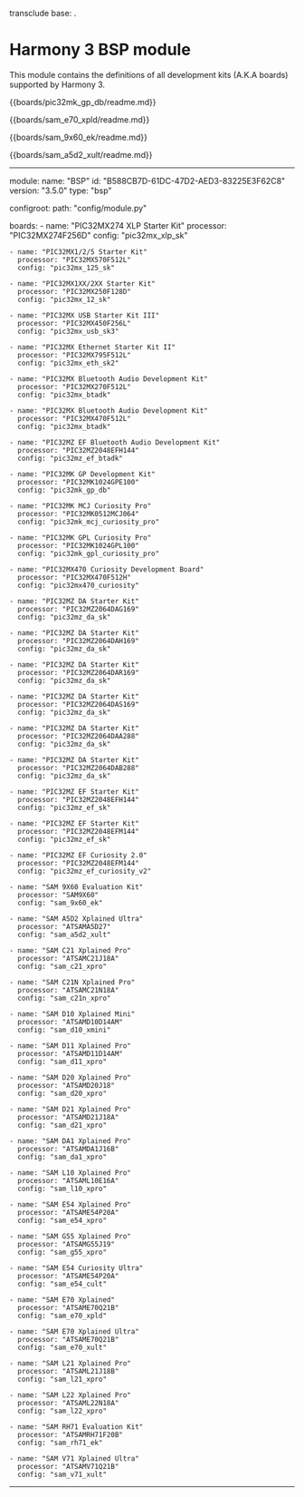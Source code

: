 transclude base: .

# Harmony 3 BSP module

This module contains the definitions of all development kits (A.K.A boards) supported by Harmony 3.

{{boards/pic32mk_gp_db/readme.md}}

{{boards/sam_e70_xpld/readme.md}}

{{boards/sam_9x60_ek/readme.md}}

{{boards/sam_a5d2_xult/readme.md}}

---
module:
  name: "BSP"
  id: "B588CB7D-61DC-47D2-AED3-83225E3F62C8"
  version: "3.5.0"
  type: "bsp"

  configroot:
    path: "config/module.py"

  boards:
    - name: "PIC32MX274 XLP Starter Kit"
      processor: "PIC32MX274F256D"
      config: "pic32mx_xlp_sk"

    - name: "PIC32MX1/2/5 Starter Kit"
      processor: "PIC32MX570F512L"
      config: "pic32mx_125_sk"

    - name: "PIC32MX1XX/2XX Starter Kit"
      processor: "PIC32MX250F128D"
      config: "pic32mx_12_sk"

    - name: "PIC32MX USB Starter Kit III"
      processor: "PIC32MX450F256L"
      config: "pic32mx_usb_sk3"

    - name: "PIC32MX Ethernet Starter Kit II"
      processor: "PIC32MX795F512L"
      config: "pic32mx_eth_sk2"

    - name: "PIC32MX Bluetooth Audio Development Kit"
      processor: "PIC32MX270F512L"
      config: "pic32mx_btadk"

    - name: "PIC32MX Bluetooth Audio Development Kit"
      processor: "PIC32MX470F512L"
      config: "pic32mx_btadk"

    - name: "PIC32MZ EF Bluetooth Audio Development Kit"
      processor: "PIC32MZ2048EFH144"
      config: "pic32mz_ef_btadk"

    - name: "PIC32MK GP Development Kit"
      processor: "PIC32MK1024GPE100"
      config: "pic32mk_gp_db"

    - name: "PIC32MK MCJ Curiosity Pro"
      processor: "PIC32MK0512MCJ064"
      config: "pic32mk_mcj_curiosity_pro"

    - name: "PIC32MK GPL Curiosity Pro"
      processor: "PIC32MK1024GPL100"
      config: "pic32mk_gpl_curiosity_pro"

    - name: "PIC32MX470 Curiosity Development Board"
      processor: "PIC32MX470F512H"
      config: "pic32mx470_curiosity"

    - name: "PIC32MZ DA Starter Kit"
      processor: "PIC32MZ2064DAG169"
      config: "pic32mz_da_sk"

    - name: "PIC32MZ DA Starter Kit"
      processor: "PIC32MZ2064DAH169"
      config: "pic32mz_da_sk"

    - name: "PIC32MZ DA Starter Kit"
      processor: "PIC32MZ2064DAR169"
      config: "pic32mz_da_sk"

    - name: "PIC32MZ DA Starter Kit"
      processor: "PIC32MZ2064DAS169"
      config: "pic32mz_da_sk"

    - name: "PIC32MZ DA Starter Kit"
      processor: "PIC32MZ2064DAA288"
      config: "pic32mz_da_sk"

    - name: "PIC32MZ DA Starter Kit"
      processor: "PIC32MZ2064DAB288"
      config: "pic32mz_da_sk"

    - name: "PIC32MZ EF Starter Kit"
      processor: "PIC32MZ2048EFH144"
      config: "pic32mz_ef_sk"

    - name: "PIC32MZ EF Starter Kit"
      processor: "PIC32MZ2048EFM144"
      config: "pic32mz_ef_sk"

    - name: "PIC32MZ EF Curiosity 2.0"
      processor: "PIC32MZ2048EFM144"
      config: "pic32mz_ef_curiosity_v2"

    - name: "SAM 9X60 Evaluation Kit"
      processor: "SAM9X60"
      config: "sam_9x60_ek"

    - name: "SAM A5D2 Xplained Ultra"
      processor: "ATSAMA5D27"
      config: "sam_a5d2_xult"

    - name: "SAM C21 Xplained Pro"
      processor: "ATSAMC21J18A"
      config: "sam_c21_xpro"

    - name: "SAM C21N Xplained Pro"
      processor: "ATSAMC21N18A"
      config: "sam_c21n_xpro"

    - name: "SAM D10 Xplained Mini"
      processor: "ATSAMD10D14AM"
      config: "sam_d10_xmini"

    - name: "SAM D11 Xplained Pro"
      processor: "ATSAMD11D14AM"
      config: "sam_d11_xpro"

    - name: "SAM D20 Xplained Pro"
      processor: "ATSAMD20J18"
      config: "sam_d20_xpro"

    - name: "SAM D21 Xplained Pro"
      processor: "ATSAMD21J18A"
      config: "sam_d21_xpro"

    - name: "SAM DA1 Xplained Pro"
      processor: "ATSAMDA1J16B"
      config: "sam_da1_xpro"

    - name: "SAM L10 Xplained Pro"
      processor: "ATSAML10E16A"
      config: "sam_l10_xpro"

    - name: "SAM E54 Xplained Pro"
      processor: "ATSAME54P20A"
      config: "sam_e54_xpro"

    - name: "SAM G55 Xplained Pro"
      processor: "ATSAMG55J19"
      config: "sam_g55_xpro"

    - name: "SAM E54 Curiosity Ultra"
      processor: "ATSAME54P20A"
      config: "sam_e54_cult"

    - name: "SAM E70 Xplained"
      processor: "ATSAME70Q21B"
      config: "sam_e70_xpld"

    - name: "SAM E70 Xplained Ultra"
      processor: "ATSAME70Q21B"
      config: "sam_e70_xult"

    - name: "SAM L21 Xplained Pro"
      processor: "ATSAML21J18B"
      config: "sam_l21_xpro"

    - name: "SAM L22 Xplained Pro"
      processor: "ATSAML22N18A"
      config: "sam_l22_xpro"

    - name: "SAM RH71 Evaluation Kit"
      processor: "ATSAMRH71F20B"
      config: "sam_rh71_ek"

    - name: "SAM V71 Xplained Ultra"
      processor: "ATSAMV71Q21B"
      config: "sam_v71_xult"
---
